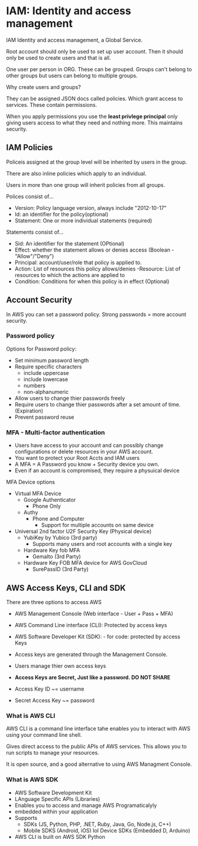 # IAM: Identity and access management

IAM Identity and access management, a Global Service.

Root account should only be used to set up user account. Then it should only be used to create users and that is all. 

One user per person in ORG. These can be grouped. Groups can't belong to other groups but users can belong to multiple groups.

Why create users and groups?

They can be assigned JSON docs called policies. Which grant access to services. These contain permissions. 

When you apply permissions you use the **least privlege principal** only giving users access to what they need and nothing more. This maintains security. 

## IAM Policies

Policeis assigned at the group level will be inherited by users in the group. 

There are also inline policies which apply to an individual. 

Users in more than one group will inherit policies from all groups. 

Polices consist of...

- Version: Policy language version, always include "2012-10-17"
- Id: an identifier for the policy(optional) 
- Statement: One or more individual statements (required)

Statements consist of...

- Sid: An identifier for the statement (OPtional)
- Effect: whether the statement allows or denies access (Boolean - "Allow"/"Deny")
- Principal: account/user/role that policy is applied to. 
- Action: List of resources this policy allows/denies
-Resource: List of resources to which the actions are applied to
- Condition: Conditions for when this policy is in effect (Optional)

## Account Security

In AWS you can set a password policy. Strong passwords = more account security.

### Password policy

Options for Password policy:

- Set minimum password length
- Require specific characters
  - include uppercase
  - include lowercase
  - numbers
  - non-alphanumeric
- Allow users to change thier passwords freely
- Require users to change thier passwords after a set amount of time. (Expiration)
- Prevent password reuse

### MFA - Multi-factor authentication

- Users have access to your account and can possibly change configurations or delete resources in your AWS account.
- You want to protect your Root Accts and IAM users
- A MFA = A Password you know + Security device you own.
- Even if an account is compromised, they require a physuical device 

MFA Device options

- Virtual MFA Device
  - Google Authenticator
    - Phone Only
  - Authy
    - Phone and Computer
      - Support for multiple accounts on same device
- Universal 2nd factor U2F Security Key (Physical device)
  - YubiKey by Yubico (3rd party)
    - Supports many users and root accounts with a single key
  - Hardware Key fob MFA
    - Gemalto (3rd Party)
  - Hardware Key FOB MFA device for AWS GovCloud
    - SurePassID (3rd Party)

## AWS Access Keys, CLI and SDK

There are three options to access AWS

- AWS Management Console (Web interface - User + Pass + MFA)
- AWS Command Line interface (CLI): Protected by access keys
- AWS Software Developer Kit (SDK): - for code: protected by access Keys

- Access keys are generated through the Management Console. 
- Users manage thier own access keys
- **Access Keys are Secret, Just like a password. DO NOT SHARE**
- Access Key ID ~= username
- Secret Access Key ~= password

### What is AWS CLI

AWS CLI is a command line interface tahe enables you to interact with AWS using your command line shell. 

Gives direct access to the public APIs of AWS services. This allows you to run scripts to manage your resources.

It is open source, and a good alternative to using AWS Managment Console.

### What is AWS SDK

- AWS Software Development Kit
- LAnguage Specific APIs (Libraries)
- Enables you to access and manage AWS Programaticalyly
- embedded within your application
- Supports
  - SDKs (JS, Python, PHP, .NET, Ruby, Java, Go, Node.js, C++)
  - Mobile SDKS (Android, iOS)
  IoI Device SDKs (Embedded D, Arduino)
- AWS CLI is built on AWS SDK Python